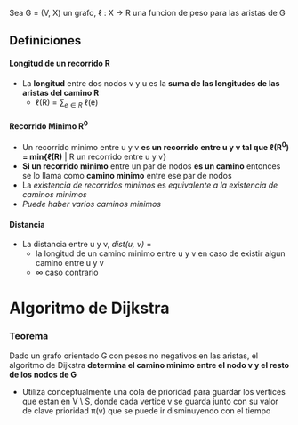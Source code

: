 Sea G = (V, X) un grafo, ℓ : X -> R una funcion de peso para las aristas de G
## Definiciones
#### Longitud de un recorrido R
- La **longitud** entre dos nodos v y u es la **suma de las longitudes de las aristas del camino R**
	- ℓ(R) = $\sum_{e \in R}$ ℓ(e)
#### Recorrido Minimo R$^0$
- Un recorrido minimo entre u y v **es un recorrido entre u y v tal que ℓ(R$^0$) = min$\{$ℓ(R)** | R un recorrido entre u y v$\}$ 
- **Si un recorrido minimo** entre un par de nodos **es un camino** entonces se lo llama como **camino minimo** entre ese par de nodos
- La _existencia de recorridos minimos_ es _equivalente a la existencia de caminos minimos_
- _Puede haber varios caminos minimos_
#### Distancia
- La distancia entre u y v, _dist(u, v)_ =
	- la longitud de un camino minimo entre u y v en caso de existir algun camino entre u y v
	- $\infty$ caso contrario  
# Algoritmo de Dijkstra
### Teorema
Dado un grafo orientado G con pesos no negativos en las aristas, el algoritmo de Dijkstra **determina el camino minimo entre el nodo v y el resto de los nodos de G**

- Utiliza conceptualmente una cola de prioridad para guardar los vertices que estan en V \ S, donde cada vertice v se guarda junto con su valor de clave prioridad π(v) que se puede ir disminuyendo con el tiempo